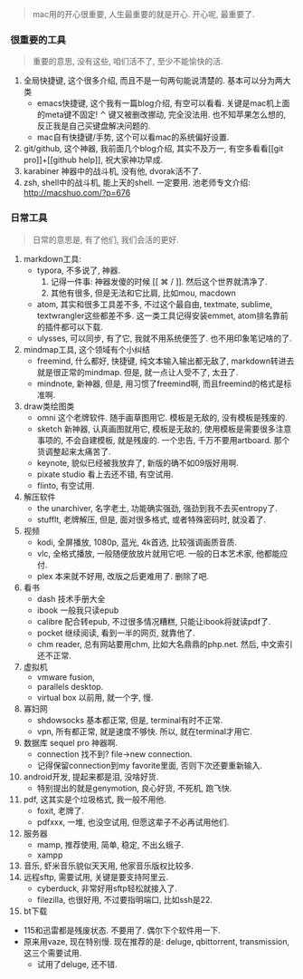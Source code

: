 > mac用的开心很重要, 人生最重要的就是开心. 开心呢, 最重要了.

### 很重要的工具

> 重要的意思, 没有这些, 咱们活不了, 至少不能愉快的活.

1. 全局快捷键, 这个很多介绍, 而且不是一句两句能说清楚的. 基本可以分为两大类
   - emacs快捷键, 这个我有一篇blog介绍, 有空可以看看. 关键是mac机上面的meta键不固定! ⌃ 键又被删改挪动, 完全没法用. 也不知苹果怎么想的, 反正我是自己买键盘解决问题的.
   - mac自有快捷键/手势, 这个可以看mac的系统偏好设置.
2. git/github, 这个神器, 我前面几个blog介绍, 其实不及万一, 有空多看看[[git pro]]+[[github help]], 祝大家神功早成.
3. karabiner 神器中的战斗机, 没有他, dvorak活不了.
4. zsh, shell中的战斗机, 能上天的shell. 一定要用. 池老师专文介绍: http://macshuo.com/?p=676

### 日常工具

> 日常的意思是, 有了他们, 我们会活的更好.

1. markdown工具:
    - typora, 不多说了, 神器.
      1. 记得一件事: 神器发傻的时候 [[ ⌘ / ]]. 然后这个世界就清净了.
      2. 其他有很多, 但是无法和它比肩, 比如mou, macdown
    - atom, 其实和很多工具差不多, 不过这个最自由, textmate, sublime, textwrangler这些都差不多. 这一类工具记得安装emmet, atom排名靠前的插件都可以下载.
    - ulysses, 可以同步, 有了它, 我就不用系统便签了. 也不用印象笔记啥的了.
2. mindmap工具, 这个领域有个小纠结
    - freemind, 什么都好, 快捷键, 纯文本输入输出都无敌了, markdown转进去就是很正常的mindmap. 但是, 就一点让人受不了, 太丑了.
    - mindnote, 新神器, 但是, 用习惯了freemind啊, 而且freemind的格式是标准啊.
3. draw类绘图类
    - omni 这个老牌软件. 随手画草图用它. 模板是无敌的, 没有模板是残废的.
    - sketch 新神器, 认真画图就用它, 模板是无敌的, 使用模板是需要很多注意事项的, 不会自建模板, 就是残废的. 一个忠告, 千万不要用artboard. 那个货调整起来太痛苦了.
    - keynote, 貌似已经被我放弃了, 新版的确不如09版好用啊.
    - pixate studio 看上去还不错, 有空试用.
    - flinto, 有空试用.
4. 解压软件
    - the unarchiver, 名字老土, 功能确实强劲, 强劲到我不去买entropy了.
    - stufflt, 老牌解压, 但是, 面对很多格式, 或者特殊密码时, 就没着了.
5. 视频
    - kodi,  全屏播放, 1080p, 蓝光, 4k首选, 比较强调画质音质.
    - vlc, 全格式播放, 一般随便放放片就用它吧. 一般的日本艺术家, 他都能应付.
    - plex 本来就不好用, 改版之后更难用了. 删除了吧.
6. 看书
    - dash 技术手册大全
    - ibook 一般我只读epub
    - calibre 配合转epub, 不过很多情况糟糕, 只能让ibook将就读pdf了.
    - pocket 继续阅读, 看到一半的网页, 就靠他了.
    - chm reader, 总有网站要用chm, 比如大名鼎鼎的php.net. 然后, 中文索引还不正常.
7. 虚拟机
    - vmware fusion,
    - parallels desktop.
    - virtual box 以前用, 就一个字, 慢.
8. 寡妇网
    - shdowsocks 基本都正常, 但是, terminal有时不正常.
    - vpn, 所有都正常, 就是速度不够快. 所以, 就在terminal才用它.
9. 数据库 sequel pro 神器啊.
    - connection 找不到? file->new connection.
    - 记得保留connection到my favorite里面, 否则下次还要重新输入.
10. android开发, 提起来都是泪, 没啥好货.
    - 特别提出的就是genymotion, 良心好货, 不死机, 跑飞快.
11. pdf, 这其实是个垃圾格式, 我一般不用他.
    - foxit, 老牌了.
    - pdfxxx, 一堆, 也没空试用, 但愿这辈子不必再试用他们.
12. 服务器
    - mamp, 推荐使用, 简单, 稳定, 不出幺蛾子.
    - xampp
13. 音乐, 虾米音乐貌似天天用, 他家音乐版权比较多.
14. 远程sftp, 需要试用, 关键是要支持阿里云.
    - cyberduck, 非常好用sftp轻松就接入了.
    - filezilla, 也很好用, 不过要指明端口, 比如ssh是22.
15. bt下载
- 115和迅雷都是残废状态. 不要用了. 偶尔下个软件用一下.
- 原来用vaze, 现在特别慢. 现在推荐的是: deluge, qbittorrent, transmission, 这三个需要试用.
    - 试用了deluge, 还不错.
